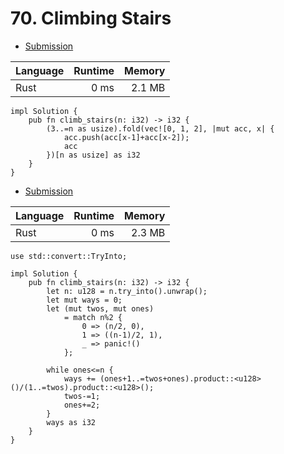 # 70. Climbing Stairs
- [Submission](https://leetcode.com/submissions/detail/1248260991/)

| Language | Runtime | Memory |
| :-       |       -:|      -:|
| Rust | 0 ms | 2.1 MB |
```
impl Solution {
    pub fn climb_stairs(n: i32) -> i32 {
        (3..=n as usize).fold(vec![0, 1, 2], |mut acc, x| {
            acc.push(acc[x-1]+acc[x-2]);
            acc
        })[n as usize] as i32
    }
}
```
- [Submission](https://leetcode.com/submissions/detail/1041504394/)

| Language | Runtime | Memory |
| :-       |       -:|      -:|
| Rust | 0 ms | 2.3 MB |
```
use std::convert::TryInto;

impl Solution {
    pub fn climb_stairs(n: i32) -> i32 {
        let n: u128 = n.try_into().unwrap();
        let mut ways = 0;
        let (mut twos, mut ones) 
            = match n%2 {
                0 => (n/2, 0),
                1 => ((n-1)/2, 1),
                _ => panic!()
            };

        while ones<=n {
            ways += (ones+1..=twos+ones).product::<u128>()/(1..=twos).product::<u128>();
            twos-=1;
            ones+=2;
        }
        ways as i32
    }
}
```
